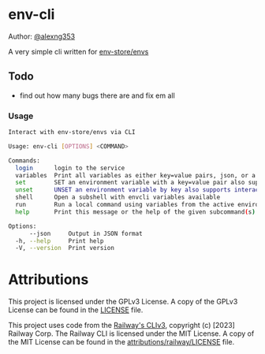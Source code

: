 # env-cli

Author: [@alexng353](https://github.com/alexng353)

A very simple cli written for [env-store/envs](https://github.com/env-store/envs)

## Todo

- find out how many bugs there are and fix em all

### Usage

```bash
Interact with env-store/envs via CLI

Usage: env-cli [OPTIONS] <COMMAND>

Commands:
  login      login to the service
  variables  Print all variables as either key=value pairs, json, or a table
  set        SET an environment variable with a key=value pair also supports interactive mode
  unset      UNSET an environment variable by key also supports interactive mode
  shell      Open a subshell with envcli variables available
  run        Run a local command using variables from the active environment
  help       Print this message or the help of the given subcommand(s)

Options:
      --json     Output in JSON format
  -h, --help     Print help
  -V, --version  Print version
```

# Attributions

This project is licensed under the GPLv3 License. A copy of the GPLv3 License can be found in the [LICENSE](LICENSE) file.

This project uses code from the [Railway's CLIv3](https://github.com/railwayapp/cli), copyright (c) [2023] Railway Corp. The Railway CLI is licensed under the MIT License. A copy of the MIT License can be found in the [attributions/railway/LICENSE](attributions/railway/LICENSE) file.
